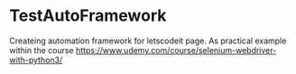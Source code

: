 # TestAutoFramework

Createing automation framework for letscodeit page. 
As practical example within the course https://www.udemy.com/course/selenium-webdriver-with-python3/
